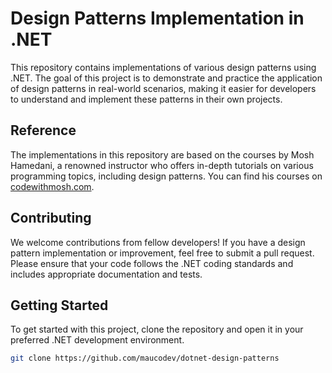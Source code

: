 # Design Patterns Implementation in .NET

This repository contains implementations of various design patterns using .NET. The goal of this project is to demonstrate and practice the application of design patterns in real-world scenarios, making it easier for developers to understand and implement these patterns in their own projects.

## Reference

The implementations in this repository are based on the courses by Mosh Hamedani, a renowned instructor who offers in-depth tutorials on various programming topics, including design patterns. You can find his courses on [codewithmosh.com](https://codewithmosh.com).

## Contributing

We welcome contributions from fellow developers! If you have a design pattern implementation or improvement, feel free to submit a pull request. Please ensure that your code follows the .NET coding standards and includes appropriate documentation and tests.

## Getting Started

To get started with this project, clone the repository and open it in your preferred .NET development environment.

```bash
git clone https://github.com/maucodev/dotnet-design-patterns
